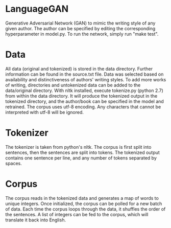 # LanguageGAN
Generative Adversarial Network (GAN) to mimic the writing style of any given author. The author can be specified by editing the corresponding hyperparameter in model.py. To run the network, simply run "make test".

# Data
All data (original and tokenized) is stored in the data directory. Further information can be found in the source.txt file. Data was selected based on availability and distinctiveness of authors' writing styles. To add more works of writing, directories and untokenized data can be added to the data/original directory. With nltk installed, execute tokenize.py (python 2.7) from within the data directory. It will produce the tokenized output in the tokenized directory, and the author/book can be specified in the model and retrained. The corpus uses utf-8 encoding. Any characters that cannot be interpreted with utf-8 will be ignored.

# Tokenizer
The tokenizer is taken from python's nltk. The corpus is first split into sentences, then the sentences are split into tokens. The tokenized output contains one sentence per line, and any number of tokens separated by spaces.

# Corpus
The corpus reads in the tokenized data and generates a map of words to unique integers. Once initialized, the corpus can be polled for a new batch of data. Each time the corpus loops through the data, it shuffles the order of the sentences. A list of integers can be fed to the corpus, which will translate it back into English.
